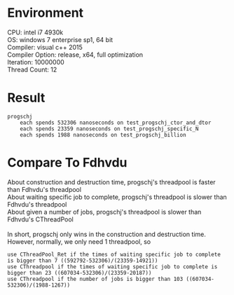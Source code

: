 # Environment
CPU: intel i7 4930k<br>
OS: windows 7 enterprise sp1, 64 bit<br>
Compiler: visual c++ 2015<br>
Compiler Option: release, x64, full optimization<br>
Iteration: 10000000<br>
Thread Count: 12
# Result
	progschj
		each spends 532306 nanoseconds on test_progschj_ctor_and_dtor
		each spends 23359 nanoseconds on test_progschj_specific_N
		each spends 1988 nanoseconds on test_progschj_billion
# Compare To Fdhvdu
About construction and destruction time, progschj's threadpool is faster than Fdhvdu's threadpool<br>
About waiting specific job to complete, progschj's threadpool is slower than Fdhvdu's threadpool<br>
About given a number of jobs, progschj's threadpool is slower than Fdhvdu's CThreadPool<br><br>
In short, progschj only wins in the construction and destruction time.<br>
However, normally, we only need 1 threadpool, so

	use CThreadPool_Ret if the times of waiting specific job to complete is bigger than 7 ((592792-532306)/(23359-14921))
	use CThreadpool if the times of waiting specific job to complete is bigger than 23 ((607034-532306)/(23359-20187))
	use CThreadpool if the number of jobs is bigger than 103 ((607034-532306)/(1988-1267))
